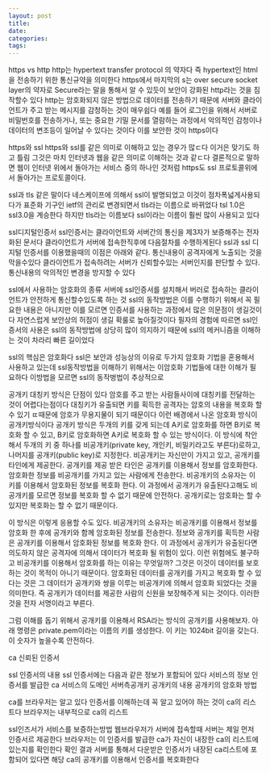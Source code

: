 ```yaml
---
layout: post
title:
date:
categories:
tags:
---
```


https vs http
http는 hypertext transfer protocol 의 약자다 즉 hypertext인 html을 전송하기 위한 통신규약을 의미한다
https에서 마지막의 s는 over secure socket layer의 약자로 Secure라는 말을 통해서 알 수 있듯이 보안이 강화된 http라는 것을 짐작할수 있다 http는 암호화되지 않은 방법으로 데이터를 전송하기 때문에 서버와 클라이언트가 주고 받는 메시지를 감청하는 것이 매우쉽다 예를 들어 로그인을 위해서 서버로 비밀번호를 전송하거나, 또는 중요한 기밀 문서를 열람하는 과정에서 악의적인 감청이나 데이터의 변조등이 일어날 수 있다는 것이다 이를 보안한 것이 https이다

https와 ssl
https와 ssl를 같은 의미로 이해하고 있는 경우가 많ㄷ다 이거은 맞기도 하고 틀림 그것은 마치 인터넷과 웹을 같은 의미로 이해하는 것과 같ㄷ다 결론적으로 말하면 웹이 인터넷 위에서 돌아가는 서비스 중의 하나인 것처럼 https도 ssl 프로토콜위에서 돌아가는 프로토콜이다.

ssl과 tls
같은 말이다 네스케이프에 의해서 ssl이 발명되었고 이것이 점차폭넓게사용되다가 표준화 기구인 ietf의 관리로 변경되면서 tls라는 이름으로 바뀌었다 tsl 1.0은 ssl3.0을 계승한다 하지만 tls라는 이름보다 ssl이라는 이름이 훨씬 많이 사용되고 있다

ssl디지털인증서
ssl인증서는 클라이언트와 서버간의 통신을 제3자가 보증해주는 전자화된 문서다 클라이언트가 서버에 접속한직후에 다음절차를 수행하게된다 ssl과 ssl 디지털 인증서를 이용했을때의 이점은 아래와 같다.
통신내용이 공격자에게 노출되는 것을 막을수있다
클라이언트가 접속하려는 서버가 신뢰할수있는 서버인지를 판단할 수 있다.
통신내용의 악의적인 변경을 방지할 수 있다

ssl에서 사용하는 암호화의 종류
서버에 ssl인증서를 설치해서 버러로 접속하는 클라이언트가 안전하게 통신할수있도록 하는 것
ssl의 동작방법은 이를 수행하기 위해서 꼭 필요한 내용은 아니지만 이를 모르면 인증서를 사용하는 과정에서 많은 의문점이 생길것이다 자연스럽게 보안상의 허점이 생길 확룰로 높아질것이다 필자의 경험에 따르면 ssl인증서의 사용은 ssl의 동작방법에 상당히 많이 의지하기 때문에 ssl의 메커니즘을 이해하는 것이 차라리 빠른 길이었다

ssl의 핵심은 암호화다 ssl은 보안과 성능상의 이유로 두가지 암호화 기법을 혼용해서 사용하고 있는데 ssl동작방법을 이해하기 위해서는 이암호화 기법들에 대한 이해가 필요하다 이방법을 모르면 ssl의 동작벙법이 추상적으로

공개키
대칭키 방식은 단점이 있다 암호를 주고 받는 사람들사이에 대칭키를 전달하는 것이 어렵다는점이다 대칭키가 유출되면 키를 획득한 공격자는 암호의 내용을 복호화 할 수 있기 ㄸ때문에 암호가 무용지물이 되기 때문이다 이런 배경에서 나온 암호화 방식이 공개키방식이다
공개키 방식은 두개의 키를 갖게 되는데 A키로 암호화를 하면 B키로 복호화 할 수 있고, B키로 암호화하면 A키로 복호화 할 수 있는 방식이다. 이 방식에 착안해서 두개의 키 중 하나를 비공개키(private key, 개인키, 비밀키라고도 부른다)로하고, 나머지를 공개키(public key)로 지정한다. 비공개키는 자신만이 가지고 있고, 공개키를 타인에게 제공한다. 공개키를 제공 받은 타인은 공개키를 이용해서 정보를 암호화한다. 암호화한 정보를 비공개키를 가지고 있는 사람에게 전송한다. 비공개키의 소유자는 이 키를 이용해서 암호화된 정보를 복호화 한다. 이 과정에서 공개키가 유출된다고해도 비공개키를 모르면 정보를 복호화 할 수 없기 때문에 안전하다. 공개키로는 암호화는 할 수 있지만 복호화는 할 수 없기 때문이다.

이 방식은 이렇게 응용할 수도 있다. 비공개키의 소유자는 비공개키를 이용해서 정보를 암호화 한 후에 공개키와 함께 암호화된 정보를 전송한다. 정보와 공개키를 획득한 사람은 공개키를 이용해서 암호화된 정보를 복호화 한다. 이 과정에서 공개키가 유출된다면 의도하지 않은 공격자에 의해서 데이터가 복호화 될 위험이 있다. 이런 위험에도 불구하고 비공개키를 이용해서 암호화를 하는 이유는 무엇일까? 그것은 이것이 데이터를 보호하는 것이 목적이 아니기 때문이다. 암호화된 데이터를 공개키를 가지고 복호화 할 수 있다는 것은 그 데이터가 공개키와 쌍을 이루는 비공개키에 의해서 암호화 되었다는 것을 의미한다. 즉 공개키가 데이터를 제공한 사람의 신원을 보장해주게 되는 것이다. 이러한 것을 전자 서명이라고 부른다.

그럼 이해를 돕기 위해서 공개키를 이용해서 RSA라는 방식의 공개키를 사용해보자. 아래 명령은 private.pem이라는 이름의 키를 생성한다. 이 키는 1024bit 길이을 갖는다. 이 숫자가 높을수록 안전하다.

ca
신뢰된 인증서

ssl 인증서의 내용
ssl 인증서에는 다음과 같은 정보가 포함되어 있다
서비스의 정보 인증서를 발급한 ca 서비스의 도메인
서버측공개키 공개키의 내용 공개키의 암호화 방법

ca를 브라우저는 알고 있다
인증서를 이해하는데 꼭 알고 있어야 하는 것이 ca의 리스트다 브라우저는 내부적으로 ca의 리스트

ssl인즈서가 서비스를 보증하는방법
웹브라우저가 서버에 접속할때 서버는 제일 먼저 인증서르 제공한다 브라우저는 이 인증서를 발급한 ca가 자신이 내장한 ca의 리스트에 있는지를 확인한다 확인 결과 서버를 통해서 다운받은 인증서가 내장된 ca리스트에 포함되어 있다면 해당 ca의 공개키를 이용해서 인증서를 복호화한다
